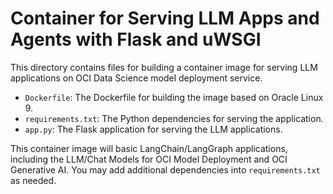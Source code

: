 # Container for Serving LLM Apps and Agents with Flask and uWSGI

This directory contains files for building a container image for serving LLM applications on OCI Data Science model deployment service.
* `Dockerfile`: The Dockerfile for building the image based on Oracle Linux 9.
* `requirements.txt`: The Python dependencies for serving the application.
* `app.py`: The Flask application for serving the LLM applications.

This container image will basic LangChain/LangGraph applications, including the LLM/Chat Models for OCI Model Deployment and OCI Generative AI. You may add additional dependencies into `requirements.txt` as needed.

